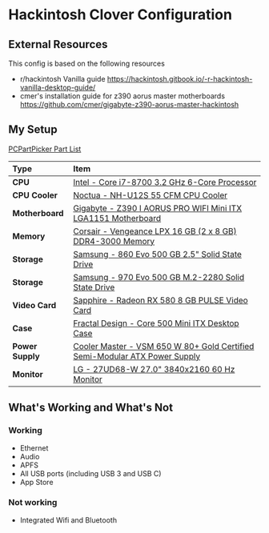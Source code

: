 # Hackintosh Clover Configuration

## External Resources
This config is based on the following resources

- r/hackintosh Vanilla guide https://hackintosh.gitbook.io/-r-hackintosh-vanilla-desktop-guide/
- cmer's installation guide for z390 aorus master motherboards https://github.com/cmer/gigabyte-z390-aorus-master-hackintosh

## My Setup

[PCPartPicker Part List](https://pcpartpicker.com/list/xzgjxG)

Type|Item
:----|:----
**CPU** | [Intel - Core i7-8700 3.2 GHz 6-Core Processor](https://pcpartpicker.com/product/C9hj4D/intel-core-i7-8700-32ghz-6-core-processor-bx80684i78700)
**CPU Cooler** | [Noctua - NH-U12S 55 CFM CPU Cooler](https://pcpartpicker.com/product/wjmLrH/noctua-cpu-cooler-nhu12s)
**Motherboard** | [Gigabyte - Z390 I AORUS PRO WIFI Mini ITX LGA1151 Motherboard](https://pcpartpicker.com/product/L9YLrH/gigabyte-z390-i-aorus-pro-wifi-mini-itx-lga1151-motherboard-z390-i-aorus-pro-wifi)
**Memory** | [Corsair - Vengeance LPX 16 GB (2 x 8 GB) DDR4-3000 Memory](https://pcpartpicker.com/product/MYH48d/corsair-memory-cmk16gx4m2b3000c15)
**Storage** | [Samsung - 860 Evo 500 GB 2.5" Solid State Drive](https://pcpartpicker.com/product/6yKcCJ/samsung-860-evo-500gb-25-solid-state-drive-mz-76e500bam)
**Storage** | [Samsung - 970 Evo 500 GB M.2-2280 Solid State Drive](https://pcpartpicker.com/product/P4ZFf7/samsung-970-evo-500gb-m2-2280-solid-state-drive-mz-v7e500bw)
**Video Card** | [Sapphire - Radeon RX 580 8 GB PULSE Video Card](https://pcpartpicker.com/product/y2DzK8/sapphire-radeon-rx-580-8gb-pulse-video-card-11265-05)
**Case** | [Fractal Design - Core 500 Mini ITX Desktop Case](https://pcpartpicker.com/product/LvnG3C/fractal-design-case-fdcacore500bk)
**Power Supply** | [Cooler Master - VSM 650 W 80+ Gold Certified Semi-Modular ATX Power Supply](https://pcpartpicker.com/product/LhR48d/cooler-master-power-supply-rs650amaag1) |-
**Monitor** | [LG - 27UD68-W 27.0" 3840x2160 60 Hz Monitor](https://pcpartpicker.com/product/JhkwrH/lg-monitor-27ud68w)

## What's Working and What's Not

### Working

- Ethernet
- Audio
- APFS
- All USB ports (including USB 3 and USB C)
- App Store

### Not working

- Integrated Wifi and Bluetooth